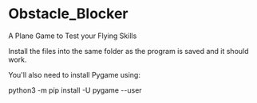 # Obstacle_Blocker
A Plane Game to Test your Flying Skills

Install the files into the same folder as the program is saved and it should work.

You'll also need to install Pygame using:

python3 -m pip install -U pygame --user

